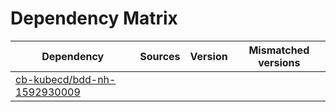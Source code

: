 # Dependency Matrix

Dependency | Sources | Version | Mismatched versions
---------- | ------- | ------- | -------------------
[cb-kubecd/bdd-nh-1592930009](https://github.com/cb-kubecd/bdd-nh-1592930009.git) |  | []() | 
